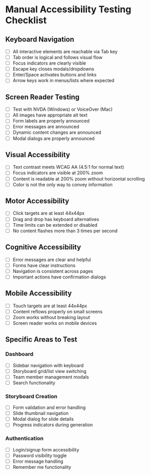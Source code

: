 # Manual Accessibility Testing Checklist

## Keyboard Navigation

- [ ] All interactive elements are reachable via Tab key
- [ ] Tab order is logical and follows visual flow
- [ ] Focus indicators are clearly visible
- [ ] Escape key closes modals/dropdowns
- [ ] Enter/Space activates buttons and links
- [ ] Arrow keys work in menus/lists where expected

## Screen Reader Testing

- [ ] Test with NVDA (Windows) or VoiceOver (Mac)
- [ ] All images have appropriate alt text
- [ ] Form labels are properly announced
- [ ] Error messages are announced
- [ ] Dynamic content changes are announced
- [ ] Modal dialogs are properly announced

## Visual Accessibility

- [ ] Text contrast meets WCAG AA (4.5:1 for normal text)
- [ ] Focus indicators are visible at 200% zoom
- [ ] Content is readable at 200% zoom without horizontal scrolling
- [ ] Color is not the only way to convey information

## Motor Accessibility

- [ ] Click targets are at least 44x44px
- [ ] Drag and drop has keyboard alternatives
- [ ] Time limits can be extended or disabled
- [ ] No content flashes more than 3 times per second

## Cognitive Accessibility

- [ ] Error messages are clear and helpful
- [ ] Forms have clear instructions
- [ ] Navigation is consistent across pages
- [ ] Important actions have confirmation dialogs

## Mobile Accessibility

- [ ] Touch targets are at least 44x44px
- [ ] Content reflows properly on small screens
- [ ] Zoom works without breaking layout
- [ ] Screen reader works on mobile devices

## Specific Areas to Test

### Dashboard

- [ ] Sidebar navigation with keyboard
- [ ] Storyboard grid/list view switching
- [ ] Team member management modals
- [ ] Search functionality

### Storyboard Creation

- [ ] Form validation and error handling
- [ ] Slide thumbnail navigation
- [ ] Modal dialog for slide details
- [ ] Progress indicators during generation

### Authentication

- [ ] Login/signup form accessibility
- [ ] Password visibility toggle
- [ ] Error message handling
- [ ] Remember me functionality
